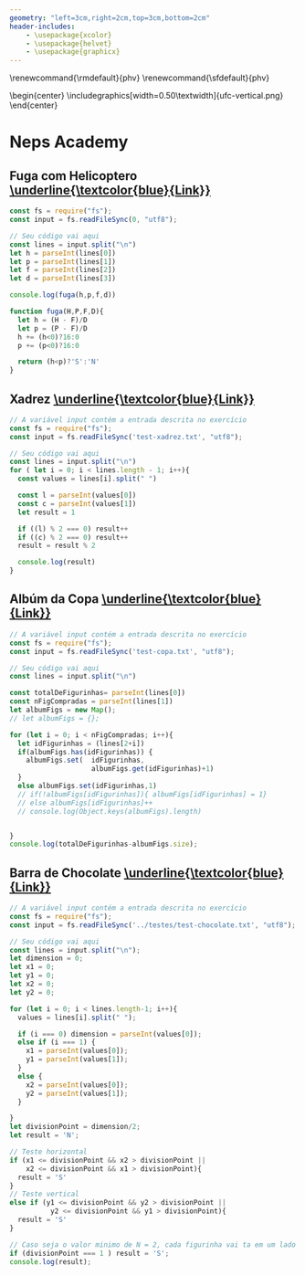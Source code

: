 ```yaml
---
geometry: "left=3cm,right=2cm,top=3cm,bottom=2cm"
header-includes:
    - \usepackage{xcolor}
    - \usepackage{helvet}
    - \usepackage{graphicx}
---
```

\renewcommand{\rmdefault}{phv}
\renewcommand{\sfdefault}{phv}

\begin{center}
\includegraphics[width=0.50\textwidth]{ufc-vertical.png}
\end{center}


<!-- \fontfamily{}\selectfont -->

# Neps Academy


## Fuga com Helicoptero [\underline{\textcolor{blue}{Link}}](https://neps.academy/br/exercise/5 )
```javascript
const fs = require("fs");
const input = fs.readFileSync(0, "utf8");

// Seu código vai aqui
const lines = input.split("\n")
let h = parseInt(lines[0])
let p = parseInt(lines[1])
let f = parseInt(lines[2])
let d = parseInt(lines[3])

console.log(fuga(h,p,f,d))

function fuga(H,P,F,D){
  let h = (H - F)/D
  let p = (P - F)/D
  h += (h<0)?16:0
  p += (p<0)?16:0

  return (h<p)?'S':'N'
}


```

## Xadrez [\underline{\textcolor{blue}{Link}}](https://neps.academy/br/exercise/164 )

```javascript
// A variável input contém a entrada descrita no exercício
const fs = require("fs");
const input = fs.readFileSync('test-xadrez.txt', "utf8");

// Seu código vai aqui
const lines = input.split("\n")
for ( let i = 0; i < lines.length - 1; i++){
  const values = lines[i].split(" ")

  const l = parseInt(values[0])
  const c = parseInt(values[1])
  let result = 1

  if ((l) % 2 === 0) result++
  if ((c) % 2 === 0) result++
  result = result % 2

  console.log(result)
}

```

## Albúm da Copa [\underline{\textcolor{blue}{Link}}](https://neps.academy/br/exercise/163 )

```javascript
// A variável input contém a entrada descrita no exercício
const fs = require("fs");
const input = fs.readFileSync('test-copa.txt', "utf8");

// Seu código vai aqui
const lines = input.split("\n")

const totalDeFigurinhas= parseInt(lines[0])
const nFigCompradas = parseInt(lines[1])
let albumFigs = new Map();
// let albumFigs = {};

for (let i = 0; i < nFigCompradas; i++){
  let idFigurinhas = (lines[2+i])
  if(albumFigs.has(idFigurinhas)) {
    albumFigs.set(  idFigurinhas,
                    albumFigs.get(idFigurinhas)+1)
  }
  else albumFigs.set(idFigurinhas,1)
  // if(!albumFigs[idFigurinhas]){ albumFigs[idFigurinhas] = 1}
  // else albumFigs[idFigurinhas]++
  // console.log(Object.keys(albumFigs).length)


}
console.log(totalDeFigurinhas-albumFigs.size);

```

## Barra de Chocolate [\underline{\textcolor{blue}{Link}}](https://neps.academy/br/exercise/163)

```javascript
// A variável input contém a entrada descrita no exercício
const fs = require("fs");
const input = fs.readFileSync('../testes/test-chocolate.txt', "utf8");

// Seu código vai aqui
const lines = input.split("\n");
let dimension = 0;
let x1 = 0;
let y1 = 0;
let x2 = 0;
let y2 = 0;

for (let i = 0; i < lines.length-1; i++){
  values = lines[i].split(" ");

  if (i === 0) dimension = parseInt(values[0]);
  else if (i === 1) {
    x1 = parseInt(values[0]);
    y1 = parseInt(values[1]);
  }
  else {
    x2 = parseInt(values[0]);
    y2 = parseInt(values[1]);
  }

}
let divisionPoint = dimension/2;
let result = 'N';

// Teste horizontal
if (x1 <= divisionPoint && x2 > divisionPoint ||
    x2 <= divisionPoint && x1 > divisionPoint){
  result = 'S'
}
// Teste vertical
else if (y1 <= divisionPoint && y2 > divisionPoint ||
          y2 <= divisionPoint && y1 > divisionPoint){
  result = 'S'
}

// Caso seja o valor minimo de N = 2, cada figurinha vai ta em um lado
if (divisionPoint === 1 ) result = 'S';
console.log(result);

```


